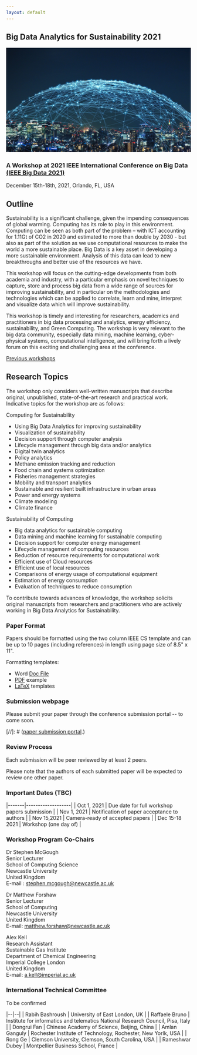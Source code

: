 ```yaml
---
layout: default
---
```

## Big Data Analytics for Sustainability 2021 

![Branching](figures/shutterstock_1570147828.jpg)

### A Workshop at 2021 IEEE International Conference on Big Data [(IEEE Big Data 2021)](http://bigdataieee.org/BigData2021/)
December 15th-18th, 2021, Orlando, FL, USA


## Outline

Sustainability is a significant challenge, given the impending consequences of global warming. Computing has its role to play in this environment. Computing can be seen as both part of the problem – with ICT accounting for 1.11Gt of CO2 in 2020 and estimated to more than double by 2030 - but also as part of the solution as we use computational resources to make the world a more sustainable place. Big Data is a key asset in developing a more sustainable environment. Analysis of this data can lead to new breakthroughs and better use of the resources we have.   

This workshop will focus on the cutting-edge developments from both academia and industry, with a particular emphasis on novel techniques to capture, store and process big data from a wide range of sources for improving sustainability, and in particular on the methodologies and technologies which can be applied to correlate, learn and mine, interpret and visualize data which will improve sustainability.   

This workshop is timely and interesting for researchers, academics and practitioners in big data processing and analytics, energy efficiency, sustainability, and Green Computing. The workshop is very relevant to the big data community, especially data mining, machine learning, cyber- physical systems, computational intelligence, and will bring forth a lively forum on this exciting and challenging area at the conference.

[Previous workshops](Previous)

## Research Topics

The workshop only considers well-written manuscripts that describe original, unpublished, state-of-the-art research and practical work. Indicative topics for the workshop are as follows:

Computing for Sustainability
* Using Big Data Analytics for improving sustainability
* Visualization of sustainability
* Decision support through computer analysis
* Lifecycle management through big data and/or analytics
* Digital twin analytics
* Policy analytics
* Methane emission tracking and reduction
* Food chain and systems optimization
* Fisheries management strategies
* Mobility and transport analytics
* Sustainable and resilient built infrastructure in urban areas
* Power and energy systems
* Climate modeling
* Climate finance

Sustainability of Computing
* Big data analytics for sustainable computing
* Data mining and machine learning for sustainable computing
* Decision support for computer energy management
* Lifecycle management of computing resources
* Reduction of resource requirements for computational work
* Efficient use of Cloud resources
* Efficient use of local resources
* Comparisons of energy usage of computational equipment
* Estimation of energy consumption
* Evaluation of techniques to reduce consumption

To contribute towards advances of knowledge, the workshop solicits original manuscripts from researchers and practitioners who are actively working in Big Data Analytics for Sustainability.

### Paper Format

Papers should be formatted using the two column IEEE CS template and can be up to 10 pages (including references) in length using page size of 8.5" x 11".

Formatting templates:
 * Word [Doc File](http://bigdataieee.org/BigData2019/files/Conference-template-letter.doc)
 * [PDF](http://bigdataieee.org/BigData2019/files/IEEEtran_HOWTO.pdf) example
 * [LaTeX](http://bigdataieee.org/BigData2019/files/Conference-LaTeX-template_7-9-18.zip) templates

### Submission webpage

Please submit your paper through the conference submission portal -- to come soon. 

[//]: # ([paper submission portal](https://wi-lab.com/cyberchair/2019/bigdata19/scripts/submit.php?subarea=S27&undisplay_detail=1&wh=/cyberchair/2019/bigdata19/scripts/ws_submit.php).)

### Review Process

Each submission will be peer reviewed by at least 2 peers.

Please note that the authors of each submitted paper will be expected to review one other paper.

### Important Dates (TBC)

|-------|-------------------|
| Oct 1, 2021 | Due date for full workshop papers submission |
| Nov 1, 2021 |  Notification of paper acceptance to authors |
| Nov 15,2021 | Camera-ready of accepted papers |
| Dec 15-18 2021 | Workshop (one day of) |

### Workshop Program Co-Chairs

Dr Stephen McGough  
Senior Lecturer  
School of Computing Science  
Newcastle University  
United Kingdom  
E-mail : stephen.mcgough@newcastle.ac.uk

Dr Matthew Forshaw   
Senior Lecturer   
School of Computing   
Newcastle University   
United Kingdom   
E-mail: matthew.forshaw@newcastle.ac.uk   

Alex Kell   
Research Assistant   
Sustainable Gas Institute   
Department of Chemical Engineering   
Imperial College London   
United Kingdom   
E-mail: a.kell@imperial.ac.uk

### International Technical Committee

To be confirmed

|--|--|
| Rabih Bashroush | University of East London, UK |
| Raffaele Bruno | Institute for informatics and telematics National Research Council, Pisa, Italy | 
| Dongrui Fan | Chinese Academy of Science, Beijing, China |
| Amlan Ganguly | Rochester Institute of Technology, Rochester, New Yorlk, USA | 
| Rong Ge |  Clemson University, Clemson, South Carolina, USA | 
| Rameshwar Dubey | Montpellier Business School, France |   






                    